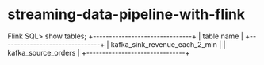# streaming-data-pipeline-with-flink

Flink SQL> show tables;
+-------------------------------+
|                    table name |
+-------------------------------+
| kafka_sink_revenue_each_2_min |
|           kafka_source_orders |
+-------------------------------+